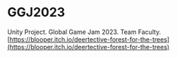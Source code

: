 # GGJ2023
Unity Project. Global Game Jam 2023. 
Team Faculty.
[https://blooper.itch.io/deertective-forest-for-the-trees](https://blooper.itch.io/deertective-forest-for-the-trees)
